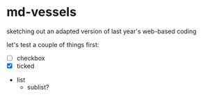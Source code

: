 # md-vessels
sketching out an adapted version of last year's web-based coding

let's test a couple of things first:

- [ ] checkbox 
- [x] ticked
- list
   - sublist?